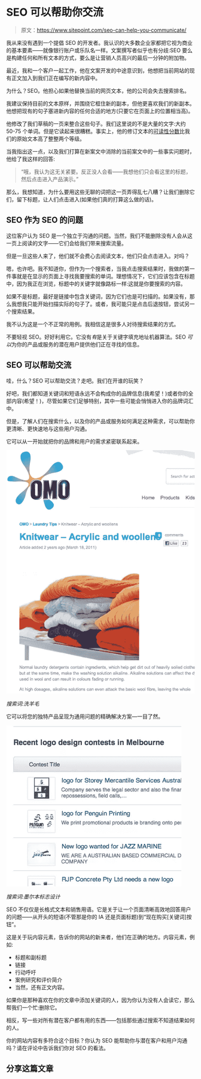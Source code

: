 # SEO 可以帮助你交流

> 原文：<https://www.sitepoint.com/seo-can-help-you-communicate/>

我从来没有遇到一个提倡 SEO 的开发者。我认识的大多数企业家都把它视为商业的基本要素——就像银行账户或乐队名一样。文案撰写者似乎也有分歧:SEO 要么是构建任何和所有文本的方式，要么是让营销人员高兴的最后一分钟的附加物。

最近，我和一个客户一起工作，他在文案开发的中途意识到，他想把当前网站的现有正文加入到我们正在编写的新内容中。

为什么？SEO。他担心如果他替换当前的网页文本，他的公司会失去搜索排名。

我建议保持目前的文本原样，并围绕它框住新的副本，但他更喜欢我们的新副本。他想把现有的句子塞进新内容的任何合适的地方(只要它在页面上的位置相当高)。

他修改了我们草稿的一页来整合这些句子。我们这里说的不是大量的文字:大约 50-75 个单词。但是它读起来很糟糕。事实上，他的修订文本的[可读性分数](http://en.wikipedia.org/wiki/Flesch%E2%80%93Kincaid_Readability_Test)比我们的原始文本高了整整两个等级。

当我指出这一点，以及我们打算在新案文中消除的当前案文中的一些事实问题时，他给了我这样的回答:

> “哦，我认为这无关紧要。反正没人会看——我想他们只会看这里的标题，然后点击进入产品演示。”

那么，我想知道，为什么要用这些无聊的词把这一页弄得乱七八糟？让我们删除它们，留下标题，让人们点击进入(如果他们真的打算这么做的话)。

## SEO 作为 SEO 的问题

这位客户认为 SEO 是一个独立于沟通的问题。当然，我们不能删除没有人会从这一页上阅读的文字——它们会给我们带来搜索流量。

但是一旦这些人来了，他们就不会费心去阅读文本，他们只会点击进入。对吗？

嗯，也许吧。我不知道你，但作为一个搜索者，当我点击搜索结果时，我做的第一件事就是在显示的页面上寻找我要搜索的单词。理想情况下，它们应该包含在标题中，因为我正在浏览，标题中的关键字就像路标一样:这就是你要搜索的内容。

如果不是标题，最好是链接中包含关键词，因为它们也是可扫描的。如果没有，那么我想我只能开始扫描实际的句子了。或者，我可能只是点击后退按钮，尝试另一个搜索结果。

我不认为这是一个不正常的用例。我相信这是很多人对待搜索结果的方式。

不要轻视 SEO。好好利用它。它没有*有*是关于关键字填充地址机器算法。SEO *可以*为你的产品或服务的潜在用户提供他们正在寻找的信息。

## SEO 可以帮助交流

哇，什么？SEO 可以帮助交流？走吧。我们在开谁的玩笑？

好吧，我们都知道关键词和短语永远不会构成你的品牌信息(我希望！)或者你的全部内容(希望！)，尽管如果它们足够特别，其中一些可能会悄悄进入你的品牌词汇中。

但是，了解人们在搜索什么，以及你的产品或服务如何满足这种需求，可以帮助你更清晰、更快速地与这些用户沟通。

它可以从一开始就把你的品牌和用户的需求紧密联系起来。

![OMO woollens](img/f4121bf5d2a336ba40c36a098a406b38.png)

*搜索词:洗羊毛*

它可以将您的独特产品呈现为通用问题的精确解决方案—一目了然。

![Logo contests, melbourne](img/c5df98fa69f318d6f3814da7326dedb6.png)

*搜索词:墨尔本标志设计*

SEO 不仅仅是长格式文本和销售用语。它是关于让一个页面清晰高效地回答用户的问题——从开头的短语(不管那是你的 IA 还是页面标题)到“现在购买[关键词]按钮”。

这是关于玩内容元素，告诉你的网站的新来者，他们在正确的地方。内容元素，例如:

*   标题和副标题
*   链接
*   行动呼吁
*   案例研究和评价简介
*   当然，还有正文内容。

如果你是那种喜欢在你的文章中添加关键词的人，因为你认为没有人会读它，那么帮我们一个忙:删除它。

相反，写一些对所有潜在客户都有用的东西——包括那些通过搜索不知道结果如何的人。

你的网站内容有多符合这个目标？你认为 SEO 能帮助你与潜在客户和用户沟通吗？请在评论中告诉我们你对 SEO 的看法。

## 分享这篇文章